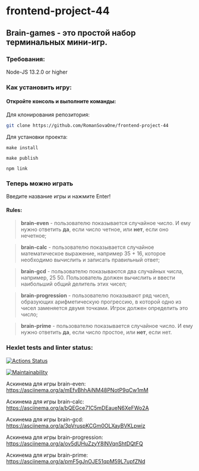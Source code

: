 # frontend-project-44
## Brain-games - это простой набор терминальных мини-игр.

### Требования:

  Node-JS 13.2.0 or higher

### Как установить игру: 
#### Откройте консоль и выполните команды:
  Для клонирования репозитория:
  ```sh
git clone https://github.com/RomanSovaOne/frontend-project-44
```
  Для установки проекта:
  ```
make install
```
  ```
make publish
```
  ```
npm link
```

### Теперь можно играть

Введите название игры и нажмите Enter!

#### Rules:

> **brain-even** - пользователю показывается случайное число. И ему нужно ответить **да**, если число четное, или **нет**, если оно нечетное;

> **brain-calс** - пользователю показывается случайное математическое выражение, например 35 + 16, которое необходимо вычислить и записать правильный ответ;

> **brain-gcd** - пользователю показываются два случайных числа, например, 25 50. Пользователь должен вычислить и ввести наибольший общий делитель этих чисел;

> **brain-progression** - пользователю показывают ряд чисел, образующих арифметическую прогрессию, в которой одно из чисел заменяется двумя точками. Игрок должен определить это число;

> **brain-prime** - пользователю показывается случайное число. И ему нужно ответить **да**, если число простое, или **нет**, если нет.

### Hexlet tests and linter status:
[![Actions Status](https://github.com/RomanSovaOne/frontend-project-44/actions/workflows/hexlet-check.yml/badge.svg)](https://github.com/RomanSovaOne/frontend-project-44/actions)

[![Maintainability](https://api.codeclimate.com/v1/badges/d6612525da164fc6495d/maintainability)](https://codeclimate.com/github/RomanSovaOne/frontend-project-44/maintainability)

Аскинема для игры brain-even: https://asciinema.org/a/mEfvBhhAiNM48PNotP9qCw1mM

Аскинема для игры brain-calc: https://asciinema.org/a/bQEGce71C5mDEaueN6XeFWo2A

Аскинема для игры brain-gcd: https://asciinema.org/a/3pVruspKCGm0OLXayBVKLpwiz

Аскинема для игры brain-progression: https://asciinema.org/a/ov5dUHuZzyY8lNVqnShtDQtFQ

Аскинема для игры brain-prime: https://asciinema.org/a/pmF5gJnOJE51qpM59L7upfZNd
